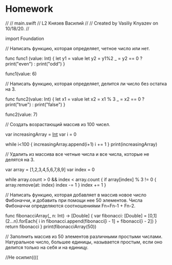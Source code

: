 # Homework
//
//  main.swift
//  L2 Князев Василий
//
//  Created by Vasiliy Knyazev on 10/18/20.
//

import Foundation

// Написать функцию, которая определяет, четное число или нет.

func func1 (value: Int) {
    let y1 = value
    let y2 = y1%2
    _ = y2 == 0 ? print("even") : print("odd")
}

func1(value: 6)


// Написать функцию, которая определяет, делится ли число без остатка на 3.

func func2(value: Int) {
    let x1 = value
    let x2 = x1 % 3
    _ = x2 == 0 ?
        print("true") : print("false")
}

func2(value: 7)

// Создать возрастающий массив из 100 чисел.

var increasingArray = [Int]()
var i = 0

while i<100 {
    increasingArray.append(i+1)
    i += 1
}
print(increasingArray)

// Удалить из массива все четные числа и все числа, которые не делятся на 3.

var array = [1,2,3,4,5,6,7,8,9]
var index = 0

while array.count > 0 && index < array.count {
    if array[index] % 3 != 0 {
        array.remove(at: index)
        index -= 1
    }
    index += 1
}


// Написать функцию, которая добавляет в массив новое число Фибоначчи, и добавить при помощи нее 50 элементов. Числа Фибоначчи определяются соотношениями Fn=Fn-1 + Fn-2.

func fibonacciArray(_ n: Int) -> [Double] {
    var fibonacci: [Double] = [0,1]
    (2...n).forEach{ i in
        fibonacci.append(fibonacci[i - 1] + fibonacci[i - 2])
    }
    return fibonacci
}
print(fibonacciArray(50))


// Заполнить массив из 50 элементов различными простыми числами. Натуральное число, большее единицы, называется простым, если оно делится только на себя и на единицу.

//Не осилил((((
